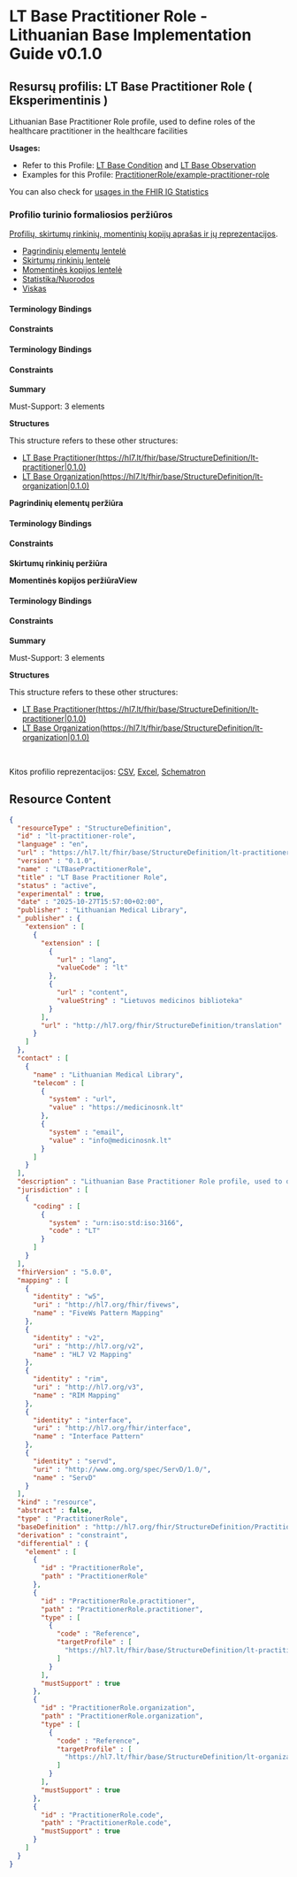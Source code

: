 # LT Base Practitioner Role - Lithuanian Base Implementation Guide v0.1.0

## Resursų profilis: LT Base Practitioner Role ( Eksperimentinis ) 

 
Lithuanian Base Practitioner Role profile, used to define roles of the healthcare practitioner in the healthcare facilities 

**Usages:**

* Refer to this Profile: [LT Base Condition](StructureDefinition-lt-condition.md) and [LT Base Observation](StructureDefinition-lt-observation.md)
* Examples for this Profile: [PractitionerRole/example-practitioner-role](PractitionerRole-example-practitioner-role.md)

You can also check for [usages in the FHIR IG Statistics](https://packages2.fhir.org/xig/lt.hl7.fhir.base|current/StructureDefinition/lt-practitioner-role)

### Profilio turinio formaliosios peržiūros

 [Profilių, skirtumų rinkinių, momentinių kopijų aprašas ir jų reprezentacijos](http://build.fhir.org/ig/FHIR/ig-guidance/readingIgs.html#structure-definitions). 

*  [Pagrindinių elementų lentelė](#tabs-key) 
*  [Skirtumų rinkinių lentelė](#tabs-diff) 
*  [Momentinės kopijos lentelė](#tabs-snap) 
*  [Statistika/Nuorodos](#tabs-summ) 
*  [Viskas](#tabs-all) 

#### Terminology Bindings

#### Constraints

#### Terminology Bindings

#### Constraints

**Summary**

Must-Support: 3 elements

**Structures**

This structure refers to these other structures:

* [LT Base Practitioner(https://hl7.lt/fhir/base/StructureDefinition/lt-practitioner|0.1.0)](StructureDefinition-lt-practitioner.md)
* [LT Base Organization(https://hl7.lt/fhir/base/StructureDefinition/lt-organization|0.1.0)](StructureDefinition-lt-organization.md)

 **Pagrindinių elementų peržiūra** 

#### Terminology Bindings

#### Constraints

 **Skirtumų rinkinių peržiūra** 

 **Momentinės kopijos peržiūraView** 

#### Terminology Bindings

#### Constraints

**Summary**

Must-Support: 3 elements

**Structures**

This structure refers to these other structures:

* [LT Base Practitioner(https://hl7.lt/fhir/base/StructureDefinition/lt-practitioner|0.1.0)](StructureDefinition-lt-practitioner.md)
* [LT Base Organization(https://hl7.lt/fhir/base/StructureDefinition/lt-organization|0.1.0)](StructureDefinition-lt-organization.md)

 

Kitos profilio reprezentacijos: [CSV](../StructureDefinition-lt-practitioner-role.csv), [Excel](../StructureDefinition-lt-practitioner-role.xlsx), [Schematron](../StructureDefinition-lt-practitioner-role.sch) 



## Resource Content

```json
{
  "resourceType" : "StructureDefinition",
  "id" : "lt-practitioner-role",
  "language" : "en",
  "url" : "https://hl7.lt/fhir/base/StructureDefinition/lt-practitioner-role",
  "version" : "0.1.0",
  "name" : "LTBasePractitionerRole",
  "title" : "LT Base Practitioner Role",
  "status" : "active",
  "experimental" : true,
  "date" : "2025-10-27T15:57:00+02:00",
  "publisher" : "Lithuanian Medical Library",
  "_publisher" : {
    "extension" : [
      {
        "extension" : [
          {
            "url" : "lang",
            "valueCode" : "lt"
          },
          {
            "url" : "content",
            "valueString" : "Lietuvos medicinos biblioteka"
          }
        ],
        "url" : "http://hl7.org/fhir/StructureDefinition/translation"
      }
    ]
  },
  "contact" : [
    {
      "name" : "Lithuanian Medical Library",
      "telecom" : [
        {
          "system" : "url",
          "value" : "https://medicinosnk.lt"
        },
        {
          "system" : "email",
          "value" : "info@medicinosnk.lt"
        }
      ]
    }
  ],
  "description" : "Lithuanian Base Practitioner Role profile, used to define roles of the healthcare practitioner in the healthcare facilities",
  "jurisdiction" : [
    {
      "coding" : [
        {
          "system" : "urn:iso:std:iso:3166",
          "code" : "LT"
        }
      ]
    }
  ],
  "fhirVersion" : "5.0.0",
  "mapping" : [
    {
      "identity" : "w5",
      "uri" : "http://hl7.org/fhir/fivews",
      "name" : "FiveWs Pattern Mapping"
    },
    {
      "identity" : "v2",
      "uri" : "http://hl7.org/v2",
      "name" : "HL7 V2 Mapping"
    },
    {
      "identity" : "rim",
      "uri" : "http://hl7.org/v3",
      "name" : "RIM Mapping"
    },
    {
      "identity" : "interface",
      "uri" : "http://hl7.org/fhir/interface",
      "name" : "Interface Pattern"
    },
    {
      "identity" : "servd",
      "uri" : "http://www.omg.org/spec/ServD/1.0/",
      "name" : "ServD"
    }
  ],
  "kind" : "resource",
  "abstract" : false,
  "type" : "PractitionerRole",
  "baseDefinition" : "http://hl7.org/fhir/StructureDefinition/PractitionerRole|5.0.0",
  "derivation" : "constraint",
  "differential" : {
    "element" : [
      {
        "id" : "PractitionerRole",
        "path" : "PractitionerRole"
      },
      {
        "id" : "PractitionerRole.practitioner",
        "path" : "PractitionerRole.practitioner",
        "type" : [
          {
            "code" : "Reference",
            "targetProfile" : [
              "https://hl7.lt/fhir/base/StructureDefinition/lt-practitioner|0.1.0"
            ]
          }
        ],
        "mustSupport" : true
      },
      {
        "id" : "PractitionerRole.organization",
        "path" : "PractitionerRole.organization",
        "type" : [
          {
            "code" : "Reference",
            "targetProfile" : [
              "https://hl7.lt/fhir/base/StructureDefinition/lt-organization|0.1.0"
            ]
          }
        ],
        "mustSupport" : true
      },
      {
        "id" : "PractitionerRole.code",
        "path" : "PractitionerRole.code",
        "mustSupport" : true
      }
    ]
  }
}

```

